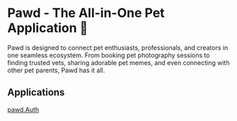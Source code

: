 # Pawd - The All-in-One Pet Application 🐾

Pawd is designed to connect pet enthusiasts, professionals, and creators in one seamless ecosystem. From booking pet photography sessions to finding trusted vets, sharing adorable pet memes, and even connecting with other pet parents, Pawd has it all.

## Applications

[pawd.Auth](https://github.com/pawd-app/pawd.Auth) 
